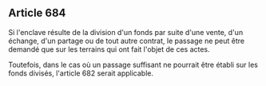 Article 684
----
Si l'enclave résulte de la division d'un fonds par suite d'une vente, d'un
échange, d'un partage ou de tout autre contrat, le passage ne peut être demandé
que sur les terrains qui ont fait l'objet de ces actes.

Toutefois, dans le cas où un passage suffisant ne pourrait être établi sur les
fonds divisés, l'article 682 serait applicable.
